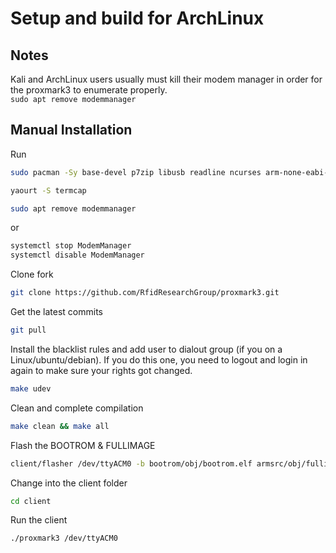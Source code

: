 # Setup and build for ArchLinux

## Notes

Kali and ArchLinux users usually must kill their modem manager in order for the proxmark3 to enumerate properly.   
`sudo apt remove modemmanager`

## Manual Installation
Run
```sh
sudo pacman -Sy base-devel p7zip libusb readline ncurses arm-none-eabi-newlib --needed
```
```sh 
yaourt -S termcap
```

```sh
sudo apt remove modemmanager
```
or 
```sh
systemctl stop ModemManager
systemctl disable ModemManager
```

Clone fork
```sh
git clone https://github.com/RfidResearchGroup/proxmark3.git
```

Get the latest commits
```sh
git pull
```

Install the blacklist rules and  add user to dialout group (if you on a Linux/ubuntu/debian). 
If you do this one, you need to logout and login in again to make sure your rights got changed.
```sh
make udev
```

Clean and complete compilation
```sh
make clean && make all
```
	
Flash the BOOTROM & FULLIMAGE
```sh
client/flasher /dev/ttyACM0 -b bootrom/obj/bootrom.elf armsrc/obj/fullimage.elf
```
	
Change into the client folder
```sh
cd client
```
	
Run the client
```sh 
./proxmark3 /dev/ttyACM0
```
